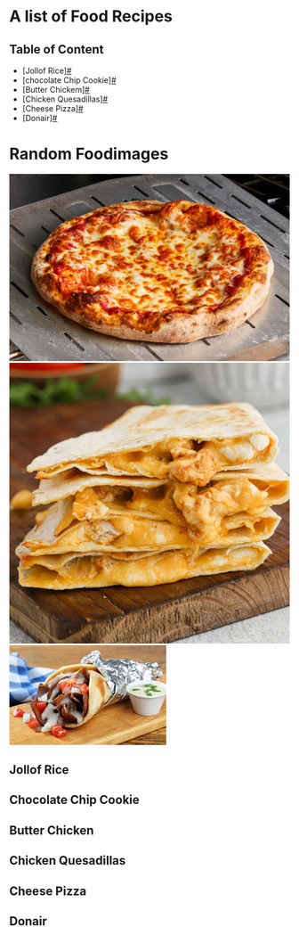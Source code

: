 # A list of Food Recipes

## Table of Content

- [Jollof Rice][#](#jollof-rice)
- [chocolate Chip Cookie][#](#chocolate-chip-cookie)
- [Butter Chickem][#](#butter-chicken)
- [Chicken Quesadillas][#](#chicken-quesadillas)
- [Cheese Pizza][#](#cheese-pizza)
- [Donair][#](#donair)

# Random Foodimages

![Cheese Pizza](food-images/classic-cheese-pizza-FT-RECIPE0422-31a2c938fc2546c9a07b7011658cfd05.jpg)
![Chicken Quesadillas](food-images/Easy-Chicken-Quesadillas-200-300-KB-16.jpg)
![Donair](food-images/images.jpg)

## Jollof Rice

## Chocolate Chip Cookie

## Butter Chicken

## Chicken Quesadillas

## Cheese Pizza

## Donair
